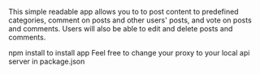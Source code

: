 This simple readable app allows you to to post content to predefined categories, comment on posts and other users' posts, and vote on posts and comments. 
Users will also be able to edit and delete posts and comments.

npm install to install app
Feel free to change your proxy to your local api server in package.json